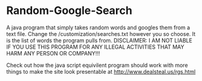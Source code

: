 # Random-Google-Search
A java program that simply takes random words and googles them from a text file.
Change the /customization/searches.txt however you so choose. It is the list of words the program pulls from.
DISCLAIMER: I AM NOT LIABLE IF YOU USE THIS PROGRAM FOR ANY ILLEGAL ACTIVITIES THAT MAY HARM ANY PERSON OR COMPANY!!!

Check out how the java script equivilent program should work with more things to make the site look presentable at http://www.dealsteal.us/rgs.html
